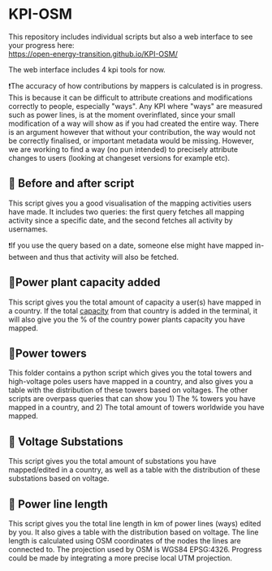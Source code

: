 # KPI-OSM
This repository includes individual scripts but also a web interface to see your progress here:<br>
https://open-energy-transition.github.io/KPI-OSM/ <br>

The web interface includes 4 kpi tools for now.

❗The accuracy of how contributions by mappers is calculated is in progress. This is because it can be difficult to attribute creations and modifications correctly to people, especially "ways".
Any KPI where "ways" are measured such as power lines, is at the moment overinflated, since your small modification of a way will show as if you had created the entire way. There is an argument however that without your contribution, the way would not be correctly finalised, or important metadata would be missing. However, we are working to find a way (no pun intended) to precisely attribute changes to users (looking at changeset versions for example etc).

## 🔄 Before and after script
This script gives you a good visualisation of the mapping activities users have made. 
It includes two queries: the first query fetches all mapping activity since a specific date, and the second fetches all activity by usernames.

❗If you use the query based on a date, someone else might have mapped in-between and thus that activity will also be fetched.

## 🔋Power plant capacity added
This script gives you the total amount of capacity a user(s) have mapped in a country. If the total [capacity](https://openinframap.org/stats)  from that country is added in the terminal, it will also give you the % of the country power plants capacity you have mapped.

## 🗼Power towers
This folder contains a python script which gives you the total towers and high-voltage poles users have mapped in a country, and also gives you a table with the distribution of these towers based on voltages. The other scripts are overpass queries that can show you 1) The % towers you have mapped in a country, and 2) The total amount of towers worldwide you have mapped.

## 🔌 Voltage Substations
This script gives you the total amount of substations you have mapped/edited in a country, as well as a table with the distribution of these substations based on voltage.

## :straight_ruler: Power line length
This script gives you the total line length in km of power lines (ways) edited by you. It also gives a table with the distribution based on voltage. The line length is calculated using OSM coordinates of the nodes the lines are connected to. The projection used by OSM is WGS84 EPSG:4326. Progress could be made by integrating a more precise local UTM projection. <br>




